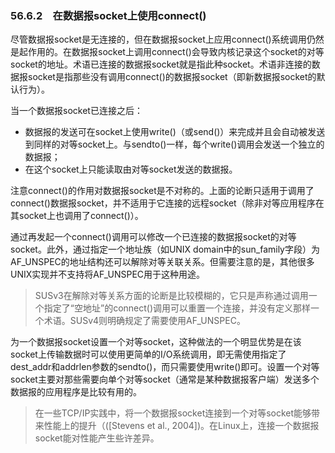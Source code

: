 ### 56.6.2　在数据报socket上使用connect()

尽管数据报socket是无连接的，但在数据报socket上应用connect()系统调用仍然是起作用的。在数据报socket上调用connect()会导致内核记录这个socket的对等socket的地址。术语已连接的数据报socket就是指此种socket。术语非连接的数据报socket是指那些没有调用connect()的数据报socket（即新数据报socket的默认行为）。

当一个数据报socket已连接之后：

+ 数据报的发送可在socket上使用write()（或send()）来完成并且会自动被发送到同样的对等socket上。与sendto()一样，每个write()调用会发送一个独立的数据报；
+ 在这个socket上只能读取由对等socket发送的数据报。

注意connect()的作用对数据报socket是不对称的。上面的论断只适用于调用了connect()数据报socket，并不适用于它连接的远程socket（除非对等应用程序在其socket上也调用了connect()）。

通过再发起一个connect()调用可以修改一个已连接的数据报socket的对等socket。此外，通过指定一个地址族（如UNIX domain中的sun_family字段）为AF_UNSPEC的地址结构还可以解除对等关联关系。但需要注意的是，其他很多UNIX实现并不支持将AF_UNSPEC用于这种用途。

> SUSv3在解除对等关系方面的论断是比较模糊的，它只是声称通过调用一个指定了“空地址”的connect()调用可以重置一个连接，并没有定义那样一个术语。SUSv4则明确规定了需要使用AF_UNSPEC。

为一个数据报socket设置一个对等socket，这种做法的一个明显优势是在该socket上传输数据时可以使用更简单的I/O系统调用，即无需使用指定了dest_addr和addrlen参数的sendto()，而只需要使用write()即可。设置一个对等socket主要对那些需要向单个对等socket（通常是某种数据报客户端）发送多个数据报的应用程序是比较有用的。

> 在一些TCP/IP实践中，将一个数据报socket连接到一个对等socket能够带来性能上的提升（([Stevens et al., 2004])。在Linux上，连接一个数据报socket能对性能产生些许差异。

